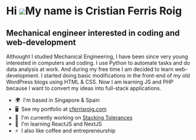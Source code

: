Hi ![](https://user-images.githubusercontent.com/18350557/176309783-0785949b-9127-417c-8b55-ab5a4333674e.gif)My name is Cristian Ferris Roig
============================================================================================================================================

Mechanical engineer interested in coding and web-development
------------------------------------------------------------

Althought I studied Mechanical Engineering, I have been since very young interested in computers and coding. I use Python to automate tasks and do data analysis at work. And during my free time I am decided to learn web-development. I started doing basic modifications in the front-end of my old WordPress blogs using HTML & CSS. Now I am learning JS and PHP because I want to convert my ideas into full-stack applications.

* 🌍  I'm based in Singapore & Spain
* 🖥️  See my portfolio at [cferrisroig.com](http://cferrisroig.com/)
* 🚀  I'm currently working on [Stacking Tolerances](http://www.stackingtolerances.com/)
* 🧠  I'm learning ReactJS and NextJS
* ⚡  I also like coffee and entrepreneurship

